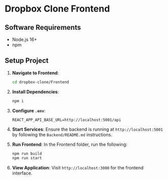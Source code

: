 # Dropbox Clone Frontend

## Software Requirements
- Node.js 16+
- npm

## Setup Project
1. **Navigate to Frontend**:
   ```bash
   cd dropbox-clone/Frontend
   ```

2. **Install Dependencies**:
   ```bash
   npm i
   ```

3. **Configure `.env`**:
   ```plaintext
   REACT_APP_API_BASE_URL=http://localhost:5001/api
   ```

4. **Start Services**:
   Ensure the backend is running at `http://localhost:5001` by following the `Backend/README.md` instructions.

5. **Run Frontend**:
   In the Frontend folder, run the following:
   ```bash
   npm run build
   npm run start
   ```

6. **View Application**:
   Visit `http://localhost:3000` for the frontend interface.